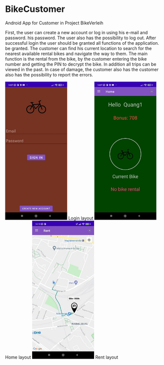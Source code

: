 # BikeCustomer
Android App for Customer in Project BikeVerleih

First, the user can create a new account or log in using his e-mail and password. his password. The user also has the possibility to log out. After successful login the user should be granted all functions of the application. be granted. The customer can find his current location to search for the nearest available rental bikes and navigate the way to them. The main function is the rental from the bike, by the customer entering the bike number
and getting the PIN to decrypt the bike. In addition all trips can be viewed in the past.  In case of damage, the customer also has the customer also has the possibility to report the errors.


<img src="img/xiaomi_login.jpg" title="title" width="200">
Login layout


<img src="img/xiaomi_home.jpg" width="200">
Home layout



<img src="img/xiaomi_route.jpg" width="200">
Rent layout
